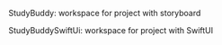 StudyBuddy: workspace for project with storyboard

StudyBuddySwiftUi: workspace for project with SwiftUI